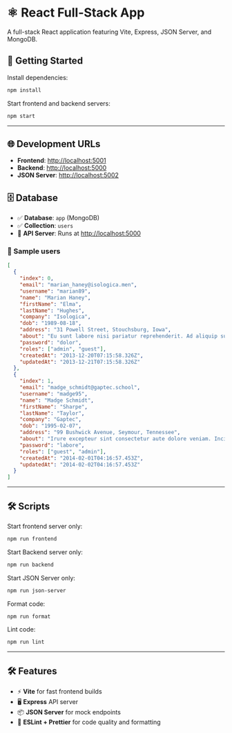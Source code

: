 # ⚛️ React Full-Stack App

A full-stack React application featuring Vite, Express, JSON Server, and MongoDB.

## 🚀 Getting Started

Install dependencies:

```bash
npm install
```

Start frontend and backend servers:

```bash
npm start
```

---

## 🌐 Development URLs

- **Frontend**: [http://localhost:5001](http://localhost:5001)
- **Backend**: [http://localhost:5000](http://localhost:5000)
- **JSON Server**: [http://localhost:5002](http://localhost:5002)

## 🗄️ Database

- ✅ **Database**: `app` (MongoDB)
- ✅ **Collection**: `users`
- 🚀 **API Server**: Runs at [http://localhost:5000](http://localhost:5000)

### 🧪 Sample users

```json
[
  {
    "index": 0,
    "email": "marian_haney@isologica.men",
    "username": "marian89",
    "name": "Marian Haney",
    "firstName": "Elma",
    "lastName": "Hughes",
    "company": "Isologica",
    "dob": "1989-08-18",
    "address": "31 Powell Street, Stouchsburg, Iowa",
    "about": "Eu sunt labore nisi pariatur reprehenderit. Ad aliquip sunt est consectetur pariatur magna enim.",
    "password": "dolor",
    "roles": ["admin", "guest"],
    "createdAt": "2013-12-20T07:15:58.326Z",
    "updatedAt": "2013-12-21T07:15:58.326Z"
  },
  {
    "index": 1,
    "email": "madge_schmidt@gaptec.school",
    "username": "madge95",
    "name": "Madge Schmidt",
    "firstName": "Sharpe",
    "lastName": "Taylor",
    "company": "Gaptec",
    "dob": "1995-02-07",
    "address": "99 Bushwick Avenue, Seymour, Tennessee",
    "about": "Irure excepteur sint consectetur aute dolore veniam. Incididunt sint enim duis commodo proident irure incididunt nisi exercitation nostrud velit pariatur ea.",
    "password": "labore",
    "roles": ["guest", "admin"],
    "createdAt": "2014-02-01T04:16:57.453Z",
    "updatedAt": "2014-02-02T04:16:57.453Z"
  }
]
```

---

## 🛠️ Scripts

Start frontend server only:

```bash
npm run frontend
```

Start Backend server only:

```bash
npm run backend
```

Start JSON Server only:

```bash
npm run json-server
```

Format code:

```bash
npm run format
```

Lint code:

```bash
npm run lint
```

---

## 🛠️ Features

- ⚡ **Vite** for fast frontend builds
- 🖥️ **Express** API server
- 📦 **JSON Server** for mock endpoints
- 🧹 **ESLint + Prettier** for code quality and formatting
